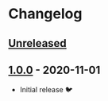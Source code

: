 # Changelog

## [Unreleased]

## [1.0.0] - 2020-11-01

* Initial release 🐦

[1.0.0]: https://github.com/daun/TemplateEngineLatte/releases/tag/v1.0.0
[Unreleased]: https://github.com/daun/TemplateEngineLatte/compare/v1.0.0...HEAD
